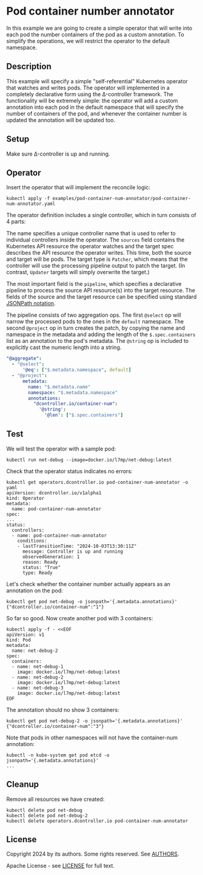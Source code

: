 # Pod container number annotator

In this example we are going to create a simple operator that will write into each pod the number
containers of the pod as a custom annotation. To simplify the operations, we will restrict the
operator to the default namespace.

## Description

This example will specify a simple "self-referential" Kubernetes operator that watches and writes
pods. The operator will implemented in a completely declarative form using the Δ-controller
framework. The functionality will be extremely simple: the operator will add a custom annotation
into each pod in the default namespace that will specify the number of containers of the pod, and
whenever the container number is updated the annotation will be updated too.

## Setup

Make sure Δ-controller is up and running.

## Operator

Insert the operator that will implement the reconcile logic:

```console
kubectl apply -f examples/pod-container-num-annotator/pod-container-num-annotator.yaml
```

The operator definition includes a single controller, which in turn consists of 4 parts:

The name specifies a unique controller name that is used to refer to individual controllers inside
the operator. The `sources` field contains the Kubernetes API resource the operator watches and the
target spec describes the API resource the operator writes. This time, both the source and target
will be pods. The target type is `Patcher`, which means that the controller will use the processing
pipeline output to patch the target. (In contrast, `Updater` targets will simply overwrite the
target.)

The most important field is the `pipeline`, which specifies a declarative pipeline to process the
source API resource(s) into the target resource. The fields of the source and the target resource
can be specified using standard [JSONPath notation](https://datatracker.ietf.org/doc/html/rfc9535).

The pipeline consists of two aggregation ops. The first `@select` op will narrow the processed pods
to the ones in the `default` namespace. The second `@project` op in turn creates the patch, by
copying the name and namespace in the metadata and adding the length of the `$.spec.containers`
list as an annotation to the pod's metadata. The `@string` op is included to explicitly cast the
numeric length into a string.

```yaml
"@aggregate":
  - "@select":
      '@eq': ["$.metadata.namespace", default]
  - "@project":
      metadata:
        name: "$.metadata.name"
        namespace: "$.metadata.namespace"
        annotations:
          "dcontroller.io/container-num":
            '@string':
              '@len': ["$.spec.containers"]
```

## Test

We will test the operator with a sample pod:

```console
kubectl run net-debug --image=docker.io/l7mp/net-debug:latest
```

Check that the operator status indicates no errors:

```console
kubectl get operators.dcontroller.io pod-container-num-annotator -o yaml
apiVersion: dcontroller.io/v1alpha1
kind: Operator
metadata:
  name: pod-container-num-annotator
spec:
...
status:
  controllers:
  - name: pod-container-num-annotator
    conditions:
    - lastTransitionTime: "2024-10-03T13:30:11Z"
      message: Controller is up and running
      observedGeneration: 1
      reason: Ready
      status: "True"
      type: Ready
```

Let's check whether the container number actually appears as an annotation on the pod:

```console
kubectl get pod net-debug -o jsonpath='{.metadata.annotations}'
{"dcontroller.io/container-num":"1"}
```

So far so good. Now create another pod with 3 containers:

```console
kubectl apply -f - <<EOF
apiVersion: v1
kind: Pod
metadata:
  name: net-debug-2
spec:
  containers:
  - name: net-debug-1
    image: docker.io/l7mp/net-debug:latest
  - name: net-debug-2
    image: docker.io/l7mp/net-debug:latest
  - name: net-debug-3
    image: docker.io/l7mp/net-debug:latest
EOF
```

The annotation should no show 3 containers:
```console
kubectl get pod net-debug-2 -o jsonpath='{.metadata.annotations}'
{"dcontroller.io/container-num":"3"}
```

Note that pods in other namespaces will not have the container-num annotation:

```console
kubectl -n kube-system get pod etcd -o jsonpath='{.metadata.annotations}'
...
```

## Cleanup

Remove all resources we have created:

```console
kubectl delete pod net-debug
kubectl delete pod net-debug-2
kubectl delete operators.dcontroller.io pod-container-num-annotator
```

## License

Copyright 2024 by its authors. Some rights reserved. See [AUTHORS](AUTHORS).

Apache License - see [LICENSE](LICENSE) for full text.
